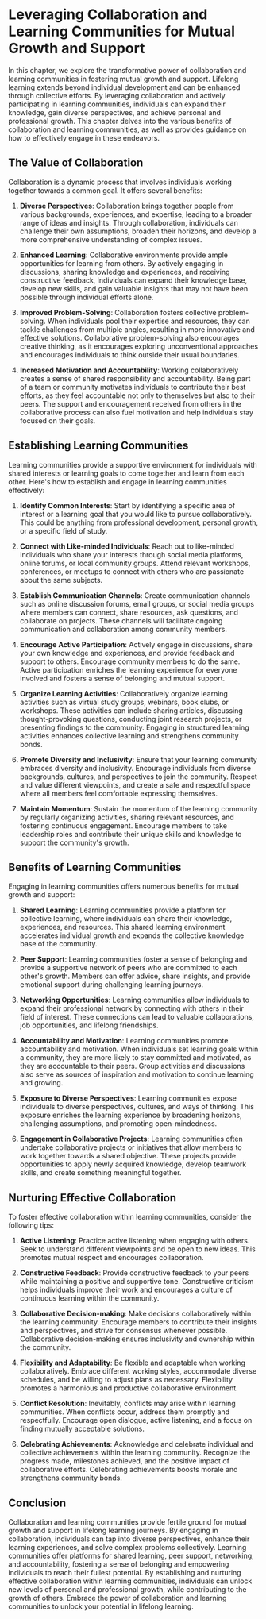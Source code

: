 Leveraging Collaboration and Learning Communities for Mutual Growth and Support
========================================================================================

In this chapter, we explore the transformative power of collaboration and learning communities in fostering mutual growth and support. Lifelong learning extends beyond individual development and can be enhanced through collective efforts. By leveraging collaboration and actively participating in learning communities, individuals can expand their knowledge, gain diverse perspectives, and achieve personal and professional growth. This chapter delves into the various benefits of collaboration and learning communities, as well as provides guidance on how to effectively engage in these endeavors.

The Value of Collaboration
--------------------------

Collaboration is a dynamic process that involves individuals working together towards a common goal. It offers several benefits:

1. **Diverse Perspectives**: Collaboration brings together people from various backgrounds, experiences, and expertise, leading to a broader range of ideas and insights. Through collaboration, individuals can challenge their own assumptions, broaden their horizons, and develop a more comprehensive understanding of complex issues.

2. **Enhanced Learning**: Collaborative environments provide ample opportunities for learning from others. By actively engaging in discussions, sharing knowledge and experiences, and receiving constructive feedback, individuals can expand their knowledge base, develop new skills, and gain valuable insights that may not have been possible through individual efforts alone.

3. **Improved Problem-Solving**: Collaboration fosters collective problem-solving. When individuals pool their expertise and resources, they can tackle challenges from multiple angles, resulting in more innovative and effective solutions. Collaborative problem-solving also encourages creative thinking, as it encourages exploring unconventional approaches and encourages individuals to think outside their usual boundaries.

4. **Increased Motivation and Accountability**: Working collaboratively creates a sense of shared responsibility and accountability. Being part of a team or community motivates individuals to contribute their best efforts, as they feel accountable not only to themselves but also to their peers. The support and encouragement received from others in the collaborative process can also fuel motivation and help individuals stay focused on their goals.

Establishing Learning Communities
---------------------------------

Learning communities provide a supportive environment for individuals with shared interests or learning goals to come together and learn from each other. Here's how to establish and engage in learning communities effectively:

1. **Identify Common Interests**: Start by identifying a specific area of interest or a learning goal that you would like to pursue collaboratively. This could be anything from professional development, personal growth, or a specific field of study.

2. **Connect with Like-minded Individuals**: Reach out to like-minded individuals who share your interests through social media platforms, online forums, or local community groups. Attend relevant workshops, conferences, or meetups to connect with others who are passionate about the same subjects.

3. **Establish Communication Channels**: Create communication channels such as online discussion forums, email groups, or social media groups where members can connect, share resources, ask questions, and collaborate on projects. These channels will facilitate ongoing communication and collaboration among community members.

4. **Encourage Active Participation**: Actively engage in discussions, share your own knowledge and experiences, and provide feedback and support to others. Encourage community members to do the same. Active participation enriches the learning experience for everyone involved and fosters a sense of belonging and mutual support.

5. **Organize Learning Activities**: Collaboratively organize learning activities such as virtual study groups, webinars, book clubs, or workshops. These activities can include sharing articles, discussing thought-provoking questions, conducting joint research projects, or presenting findings to the community. Engaging in structured learning activities enhances collective learning and strengthens community bonds.

6. **Promote Diversity and Inclusivity**: Ensure that your learning community embraces diversity and inclusivity. Encourage individuals from diverse backgrounds, cultures, and perspectives to join the community. Respect and value different viewpoints, and create a safe and respectful space where all members feel comfortable expressing themselves.

7. **Maintain Momentum**: Sustain the momentum of the learning community by regularly organizing activities, sharing relevant resources, and fostering continuous engagement. Encourage members to take leadership roles and contribute their unique skills and knowledge to support the community's growth.

Benefits of Learning Communities
--------------------------------

Engaging in learning communities offers numerous benefits for mutual growth and support:

1. **Shared Learning**: Learning communities provide a platform for collective learning, where individuals can share their knowledge, experiences, and resources. This shared learning environment accelerates individual growth and expands the collective knowledge base of the community.

2. **Peer Support**: Learning communities foster a sense of belonging and provide a supportive network of peers who are committed to each other's growth. Members can offer advice, share insights, and provide emotional support during challenging learning journeys.

3. **Networking Opportunities**: Learning communities allow individuals to expand their professional network by connecting with others in their field of interest. These connections can lead to valuable collaborations, job opportunities, and lifelong friendships.

4. **Accountability and Motivation**: Learning communities promote accountability and motivation. When individuals set learning goals within a community, they are more likely to stay committed and motivated, as they are accountable to their peers. Group activities and discussions also serve as sources of inspiration and motivation to continue learning and growing.

5. **Exposure to Diverse Perspectives**: Learning communities expose individuals to diverse perspectives, cultures, and ways of thinking. This exposure enriches the learning experience by broadening horizons, challenging assumptions, and promoting open-mindedness.

6. **Engagement in Collaborative Projects**: Learning communities often undertake collaborative projects or initiatives that allow members to work together towards a shared objective. These projects provide opportunities to apply newly acquired knowledge, develop teamwork skills, and create something meaningful together.

Nurturing Effective Collaboration
---------------------------------

To foster effective collaboration within learning communities, consider the following tips:

1. **Active Listening**: Practice active listening when engaging with others. Seek to understand different viewpoints and be open to new ideas. This promotes mutual respect and encourages collaboration.

2. **Constructive Feedback**: Provide constructive feedback to your peers while maintaining a positive and supportive tone. Constructive criticism helps individuals improve their work and encourages a culture of continuous learning within the community.

3. **Collaborative Decision-making**: Make decisions collaboratively within the learning community. Encourage members to contribute their insights and perspectives, and strive for consensus whenever possible. Collaborative decision-making ensures inclusivity and ownership within the community.

4. **Flexibility and Adaptability**: Be flexible and adaptable when working collaboratively. Embrace different working styles, accommodate diverse schedules, and be willing to adjust plans as necessary. Flexibility promotes a harmonious and productive collaborative environment.

5. **Conflict Resolution**: Inevitably, conflicts may arise within learning communities. When conflicts occur, address them promptly and respectfully. Encourage open dialogue, active listening, and a focus on finding mutually acceptable solutions.

6. **Celebrating Achievements**: Acknowledge and celebrate individual and collective achievements within the learning community. Recognize the progress made, milestones achieved, and the positive impact of collaborative efforts. Celebrating achievements boosts morale and strengthens community bonds.

Conclusion
----------

Collaboration and learning communities provide fertile ground for mutual growth and support in lifelong learning journeys. By engaging in collaboration, individuals can tap into diverse perspectives, enhance their learning experiences, and solve complex problems collectively. Learning communities offer platforms for shared learning, peer support, networking, and accountability, fostering a sense of belonging and empowering individuals to reach their fullest potential. By establishing and nurturing effective collaboration within learning communities, individuals can unlock new levels of personal and professional growth, while contributing to the growth of others. Embrace the power of collaboration and learning communities to unlock your potential in lifelong learning.

